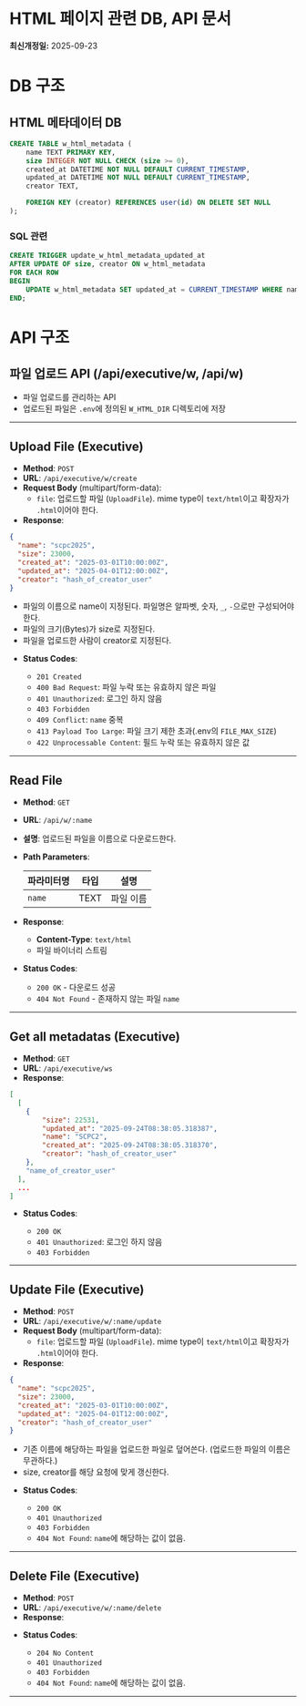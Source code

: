 # HTML 페이지 관련 DB, API 문서

**최신개정일:** 2025-09-23

# DB 구조

## HTML 메타데이터 DB

```sql
CREATE TABLE w_html_metadata (
    name TEXT PRIMARY KEY,
    size INTEGER NOT NULL CHECK (size >= 0),
    created_at DATETIME NOT NULL DEFAULT CURRENT_TIMESTAMP,
    updated_at DATETIME NOT NULL DEFAULT CURRENT_TIMESTAMP,
    creator TEXT,

    FOREIGN KEY (creator) REFERENCES user(id) ON DELETE SET NULL
);
```

### SQL 관련
```sql
CREATE TRIGGER update_w_html_metadata_updated_at
AFTER UPDATE OF size, creator ON w_html_metadata 
FOR EACH ROW
BEGIN 
    UPDATE w_html_metadata SET updated_at = CURRENT_TIMESTAMP WHERE name = OLD.name; 
END;
```


# API 구조

## 파일 업로드 API (/api/executive/w, /api/w)

  - 파일 업로드를 관리하는 API
  - 업로드된 파일은 `.env`에 정의된 `W_HTML_DIR` 디렉토리에 저장

-----

## Upload File (Executive)

- **Method**: `POST`
- **URL**: `/api/executive/w/create`
- **Request Body** (multipart/form-data):
    - `file`: 업로드할 파일 (`UploadFile`). mime type이 `text/html`이고 확장자가 `.html`이어야 한다.
- **Response**:

```json
{
  "name": "scpc2025",
  "size": 23000,
  "created_at": "2025-03-01T10:00:00Z",
  "updated_at": "2025-04-01T12:00:00Z",
  "creator": "hash_of_creator_user"
}
```

- 파일의 이름으로 name이 지정된다. 파일명은 알파벳, 숫자, `_`, `-`으로만 구성되어야 한다.
- 파일의 크기(Bytes)가 size로 지정된다. 
- 파일을 업로드한 사람이 creator로 지정된다. 

* **Status Codes**:

  * `201 Created`
  * `400 Bad Request`: 파일 누락 또는 유효하지 않은 파일
  * `401 Unauthorized`: 로그인 하지 않음
  * `403 Forbidden`
  * `409 Conflict`: `name` 중복
  * `413 Payload Too Large`: 파일 크기 제한 초과(.env의 `FILE_MAX_SIZE`)
  * `422 Unprocessable Content`: 필드 누락 또는 유효하지 않은 값

---

## Read File

* **Method**: `GET`
* **URL**: `/api/w/:name`
* **설명**: 업로드된 파일을 이름으로 다운로드한다.

* **Path Parameters**:

  | 파라미터명 | 타입   | 설명               |
  | ----- | ---- | ---------------- |
  | `name`  | TEXT | 파일 이름 |

* **Response**:
  * **Content-Type**: `text/html`
  * 파일 바이너리 스트림


* **Status Codes**:

  * `200 OK` - 다운로드 성공
  * `404 Not Found` - 존재하지 않는 파일 `name`

---

## Get all metadatas (Executive)

- **Method**: `GET`
- **URL**: `/api/executive/ws`
- **Response**:

```json
[
  [
    {
        "size": 22531,
        "updated_at": "2025-09-24T08:38:05.318387",
        "name": "SCPC2",
        "created_at": "2025-09-24T08:38:05.318370",
        "creator": "hash_of_creator_user"
    },
    "name_of_creator_user"
  ],
  ...
]
```

* **Status Codes**:

  * `200 OK`
  * `401 Unauthorized`: 로그인 하지 않음
  * `403 Forbidden`

---

## Update File (Executive)

- **Method**: `POST`
- **URL**: `/api/executive/w/:name/update`
- **Request Body** (multipart/form-data):
    - `file`: 업로드할 파일 (`UploadFile`). mime type이 `text/html`이고 확장자가 `.html`이어야 한다. 
- **Response**:

```json
{
  "name": "scpc2025",
  "size": 23000,
  "created_at": "2025-03-01T10:00:00Z",
  "updated_at": "2025-04-01T12:00:00Z",
  "creator": "hash_of_creator_user"
}
```

- 기존 이름에 해당하는 파일을 업로드한 파일로 덮어쓴다. (업로드한 파일의 이름은 무관하다.)
- size, creator를 해당 요청에 맞게 갱신한다. 


* **Status Codes**:

  * `200 OK`
  * `401 Unauthorized`
  * `403 Forbidden`
  * `404 Not Found`: `name`에 해당하는 값이 없음.

---


## Delete File (Executive)

- **Method**: `POST`
- **URL**: `/api/executive/w/:name/delete`
- **Response**:

* **Status Codes**:

  * `204 No Content`
  * `401 Unauthorized`
  * `403 Forbidden`
  * `404 Not Found`: `name`에 해당하는 값이 없음.

---